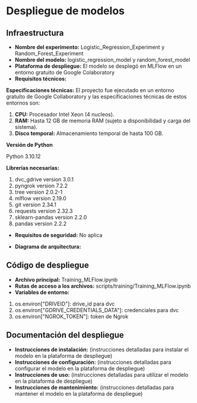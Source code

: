 # Despliegue de modelos

## Infraestructura

- **Nombre del experimento:** Logistic_Regression_Experiment y Random_Forest_Experiment
- **Nombre del modelo:** logistic_regression_model y random_forest_model
- **Plataforma de despliegue:** El modelo se desplegó en MLFlow en un entorno gratuito de Google Colaboratory
- **Requisitos técnicos:**

  
**Especificaciones técnicas:** El proyecto fue ejecutado en un entorno gratuito de Google Collaboratory y las especificaciones técnicas de estos entornos son:
1. **CPU:**
Procesador Intel Xeon (4 nucleos).
2. **RAM:**
Hasta 12 GB de memoria RAM (sujeto a disponibilidad y carga del sistema).
3. **Disco temporal:**
Almacenamiento temporal de hasta 100 GB.


**Versión de Python**

Python 3.10.12


**Librerías necesarias:**

1. dvc_gdrive version 3.0.1
2. pyngrok version 7.2.2
3. tree version 2.0.2-1
4. mlflow version 2.19.0
5. git version 2.34.1
6. requests version 2.32.3
7. sklearn-pandas version 2.2.0
8. pandas version 2.2.2

- **Requisitos de seguridad:** No aplica
  
- **Diagrama de arquitectura:**
  

## Código de despliegue

- **Archivo principal:** Training_MLFlow.ipynb
- **Rutas de acceso a los archivos:** scripts/training/Training_MLFlow.ipynb
- **Variables de entorno:**

1. os.environ["DRIVEID"]: drive_id para dvc
2. os.environ["GDRIVE_CREDENTIALS_DATA"]: credenciales para dvc
3. os.environ["NGROK_TOKEN"]: token de Ngrok


## Documentación del despliegue

- **Instrucciones de instalación:** (instrucciones detalladas para instalar el modelo en la plataforma de despliegue)
- **Instrucciones de configuración:** (instrucciones detalladas para configurar el modelo en la plataforma de despliegue)
- **Instrucciones de uso:** (instrucciones detalladas para utilizar el modelo en la plataforma de despliegue)
- **Instrucciones de mantenimiento:** (instrucciones detalladas para mantener el modelo en la plataforma de despliegue)
